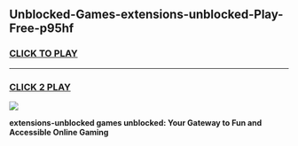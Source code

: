 
## Unblocked-Games-extensions-unblocked-Play-Free-p95hf
<h3>
<a href="https://premium76.site?title=extensions-unblocked&ref=10A">CLICK TO PLAY</a></h3>
<hr>

<h3>
<a href="https://premium76.site?title=extensions-unblocked&ref=10A">CLICK 2 PLAY</a>
  
</h3>

<a href="https://premium76.site?title=extensions-unblocked&ref=10A"><img src="https://clearcache.store/games.png"></a>


**extensions-unblocked games unblocked: Your Gateway to Fun and Accessible Online Gaming**

